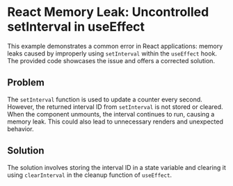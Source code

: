 # React Memory Leak: Uncontrolled setInterval in useEffect

This example demonstrates a common error in React applications: memory leaks caused by improperly using `setInterval` within the `useEffect` hook. The provided code showcases the issue and offers a corrected solution.

## Problem

The `setInterval` function is used to update a counter every second. However, the returned interval ID from `setInterval` is not stored or cleared. When the component unmounts, the interval continues to run, causing a memory leak.  This could also lead to unnecessary renders and unexpected behavior.

## Solution

The solution involves storing the interval ID in a state variable and clearing it using `clearInterval` in the cleanup function of `useEffect`.